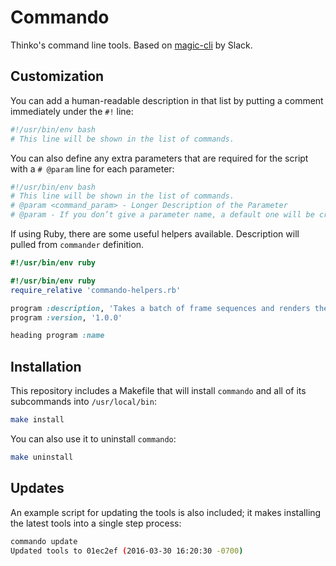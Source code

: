 # Commando
Thinko's command line tools. Based on [magic-cli](http://github.com/slackhq/magic-cli) by Slack.

## Customization
You can add a human-readable description in that list by putting a comment immediately under the `#!` line:

````bash
#!/usr/bin/env bash
# This line will be shown in the list of commands.
````

You can also define any extra parameters that are required for the script with a `# @param` line for each parameter:

````bash
#!/usr/bin/env bash
# This line will be shown in the list of commands.
# @param <command_param> - Longer Description of the Parameter
# @param - If you don’t give a parameter name, a default one will be created for you
````

If using Ruby, there are some useful helpers available. Description will pulled from `commander` definition.

````ruby
#!/usr/bin/env ruby

#!/usr/bin/env ruby
require_relative 'commando-helpers.rb'

program :description, 'Takes a batch of frame sequences and renders them to individual lossless video files'
program :version, '1.0.0'

heading program :name
````

## Installation
This repository includes a Makefile that will install `commando` and all of its subcommands into `/usr/local/bin`:

````bash
make install
````

You can also use it to uninstall `commando`:

````bash
make uninstall
````

## Updates

An example script for updating the tools is also included; it makes installing the latest tools into a single step process:

```bash
commando update
Updated tools to 01ec2ef (2016-03-30 16:20:30 -0700)
```
